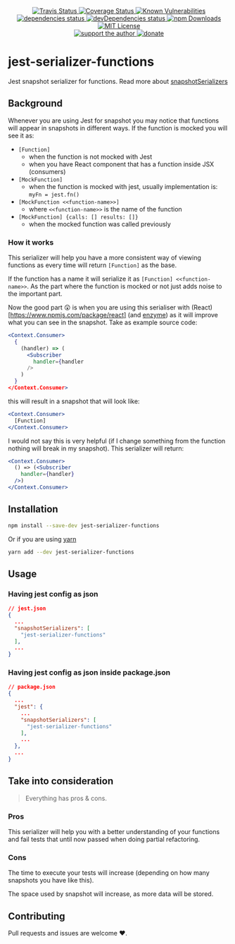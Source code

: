 <p align="center">
  <a href="https://travis-ci.org/darkyndy/jest-serializer-functions">
    <img
      alt="Travis Status"
      src="https://travis-ci.org/darkyndy/jest-serializer-functions.svg?branch=master"
    />
  </a>
  <a href="https://codecov.io/gh/darkyndy/jest-serializer-functions">
    <img
      alt="Coverage Status"
      src="https://codecov.io/gh/darkyndy/jest-serializer-functions/branch/master/graph/badge.svg"
    />
  </a>
  <a href="https://snyk.io/test/github/darkyndy/jest-serializer-functions?targetFile=package.json">
    <img
      alt="Known Vulnerabilities"
      src="https://snyk.io/test/github/darkyndy/jest-serializer-functions/badge.svg?targetFile=package.json"
      data-canonical-src="https://snyk.io/test/github/darkyndy/jest-serializer-functions?targetFile=package.json"
      style="max-width:100%;"
    />
  </a>
  <a href="https://david-dm.org/darkyndy/jest-serializer-functions">
    <img
      alt="dependencies status"
      src="https://david-dm.org/darkyndy/jest-serializer-functions/status.svg"
    />
  </a>
  <a href="https://david-dm.org/darkyndy/jest-serializer-functions?type=dev">
    <img
      alt="devDependencies status"
      src="https://david-dm.org/darkyndy/jest-serializer-functions/dev-status.svg"
    />
  </a>
  <a href="https://www.npmjs.com/package/jest-serializer-functions">
    <img
      alt="npm Downloads"
      src="https://img.shields.io/npm/dm/jest-serializer-functions.svg?maxAge=57600"
    />
  </a>
  <a href="https://github.com/darkyndy/jest-serializer-functions/blob/master/LICENSE">
    <img
      alt="MIT License"
      src="https://img.shields.io/npm/l/jest-serializer-functions.svg"
    />
  </a>
  <br/>
  <a href="https://www.patreon.com/paul_comanici">
    <img
      alt="support the author"
      src="https://img.shields.io/badge/patreon-support%20the%20author-blue.svg"
    />
  </a>
  <a href="https://www.paypal.com/cgi-bin/webscr?cmd=_s-xclick&hosted_button_id=T645WN5RWR6WS&source=url">
    <img
      alt="donate"
      src="https://img.shields.io/badge/paypal-donate-blue.svg"
    />
  </a>
</p>


# jest-serializer-functions
Jest snapshot serializer for functions. Read more about [snapshotSerializers](https://jestjs.io/docs/en/configuration.html#snapshotserializers-array-string)

## Background
Whenever you are using Jest for snapshot you may notice that functions will appear in snapshots in different ways.
If the function is mocked you will see it as:
* `[Function]`
  * when the function is not mocked with Jest
  * when you have React component that has a function inside JSX (consumers) 
* `[MockFunction]`
  * when the function is mocked with jest, usually implementation is: `myFn = jest.fn()`
* `[MockFunction <<function-name>>]`
  * where `<<function-name>>` is the name of the function
* ```[MockFunction] {calls: [] results: []}```
  * when the mocked function was called previously
  
### How it works
This serializer will help you have a more consistent way of viewing functions as every time will return `[Function]` as the base.

If the function has a name it will serialize it as `[Function] <<function-name>>`.
As the part where the function is mocked or not just adds noise to the important part.

Now the good part :astonished: is when you are using this serialiser
with (React)[https://www.npmjs.com/package/react] (and [enzyme](https://www.npmjs.com/package/enzyme))
as it will improve what you can see in the snapshot. Take as example source code:
```jsx
<Context.Consumer>
  {
    (handler) => (
      <Subscriber
        handler={handler
      />
    )
  }
</Context.Consumer>
```
this will result in a snapshot that will look like:
```jsx
<Context.Consumer>
  [Function]
</Context.Consumer>
```
I would not say this is very helpful (if I change something from the function nothing will break in my snapshot).
This serializer will return:

```jsx
<Context.Consumer>
  () => (<Subscriber
    handler={handler}
  />)
</Context.Consumer>
```

## Installation
```sh
npm install --save-dev jest-serializer-functions
```
Or if you are using [yarn](https://yarnpkg.com/en/)
```sh
yarn add --dev jest-serializer-functions
```

## Usage

### Having jest config as json
```json
// jest.json
{
  ...
  "snapshotSerializers": [
    "jest-serializer-functions"
  ],
  ...
}
```

### Having jest config as json inside package.json
```json
// package.json
{
  ...
  "jest": {
    ...
    "snapshotSerializers": [
      "jest-serializer-functions"
    ],
    ...
  },
  ...
}
```

## Take into consideration

> Everything has pros & cons.

### Pros
This serializer will help you with a better understanding of your functions and fail tests that until now passed when doing partial refactoring.

### Cons
The time to execute your tests will increase (depending on how many snapshots you have like this).

The space used by snapshot will increase, as more data will be stored.

## Contributing

Pull requests and issues are welcome :heart:.
